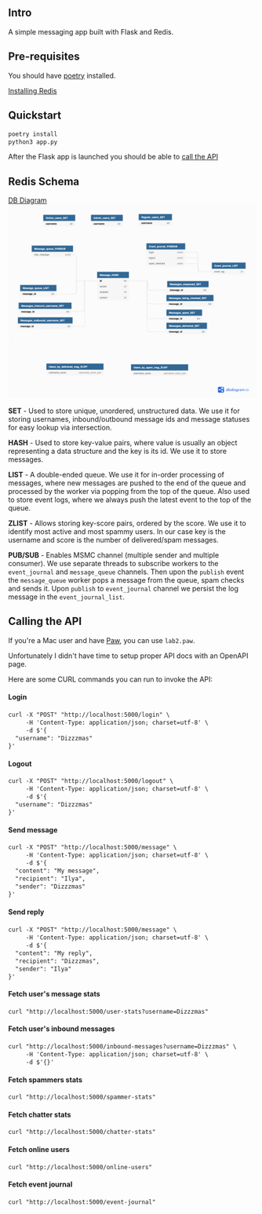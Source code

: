 ## Intro
A simple messaging app built with Flask and Redis.

## Pre-requisites
You should have [poetry](https://python-poetry.org/) installed.

[Installing Redis](https://gist.github.com/tomysmile/1b8a321e7c58499ef9f9441b2faa0aa8)

## Quickstart
```
poetry install
python3 app.py
```
After the Flask app is launched you should be able to [call the API](#calling-the-api)

## Redis Schema
[DB Diagram](https://dbdiagram.io/d/6040b727fcdcb6230b228eda)
![](doc/db_schema.png)

**SET** - Used to store unique, unordered, unstructured data. We use it for storing usernames, inbound/outbound message ids and message statuses for
easy lookup via intersection.

**HASH** - Used to store key-value pairs, where value is usually an object representing a data structure and the key is
its id. We use it to store messages.

**LIST** - A double-ended queue. We use it for in-order processing of messages, where new messages are pushed to the end
of the queue and processed by the worker via popping from the top of the queue. Also used to store event logs, where we 
always push the latest event to the top of the queue.

**ZLIST** - Allows storing key-score pairs, ordered by the score. We use it to identify most active and most spammy
users. In our case key is the username and score is the number of delivered/spam messages.

**PUB/SUB** - Enables MSMC channel (multiple sender and multiple consumer). We use separate threads to subscribe workers
to the `event_journal` and `message_queue` channels. Then upon the `publish` event the `message_queue` worker pops a message
from the queue, spam checks and sends it. Upon `publish` to `event_journal` channel we persist the log message in the
`event_journal_list`.


## Calling the API
If you're a Mac user and have [Paw](https://paw.cloud/), you can use `lab2.paw`.

Unfortunately I didn't have time to setup proper API docs with an OpenAPI page.

Here are some CURL commands you can run to invoke the API:

#### Login
```
curl -X "POST" "http://localhost:5000/login" \
     -H 'Content-Type: application/json; charset=utf-8' \
     -d $'{
  "username": "Dizzzmas"
}'
```
#### Logout
```
curl -X "POST" "http://localhost:5000/logout" \
     -H 'Content-Type: application/json; charset=utf-8' \
     -d $'{
  "username": "Dizzzmas"
}'
```
#### Send message
```
curl -X "POST" "http://localhost:5000/message" \
     -H 'Content-Type: application/json; charset=utf-8' \
     -d $'{
  "content": "My message",
  "recipient": "Ilya",
  "sender": "Dizzzmas"
}'
```
#### Send reply
```
curl -X "POST" "http://localhost:5000/message" \
     -H 'Content-Type: application/json; charset=utf-8' \
     -d $'{
  "content": "My reply",
  "recipient": "Dizzzmas",
  "sender": "Ilya"
}'
```
#### Fetch user's message stats
```
curl "http://localhost:5000/user-stats?username=Dizzzmas"
```
#### Fetch user's inbound messages
```
curl "http://localhost:5000/inbound-messages?username=Dizzzmas" \
     -H 'Content-Type: application/json; charset=utf-8' \
     -d $'{}'
```
#### Fetch spammers stats
```
curl "http://localhost:5000/spammer-stats"
```
#### Fetch chatter stats
```
curl "http://localhost:5000/chatter-stats"
```
#### Fetch online users
```
curl "http://localhost:5000/online-users"
```
#### Fetch event journal
```
curl "http://localhost:5000/event-journal"
```